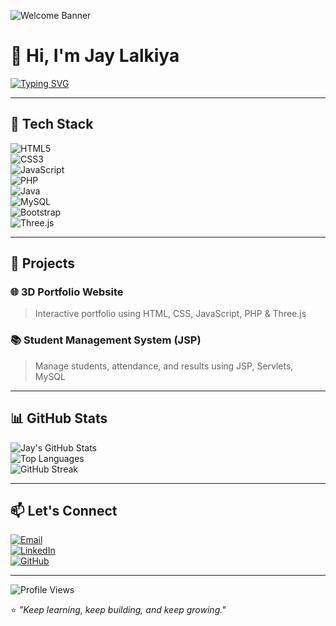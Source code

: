<!-- Profile Banner -->
![Welcome Banner](https://img.shields.io/badge/Welcome%20to%20My%20GitHub-222831?style=for-the-badge&logo=github&logoColor=white)

# 👋 Hi, I'm Jay Lalkiya  
[![Typing SVG](https://readme-typing-svg.herokuapp.com?color=%23F7DC6F&size=25&lines=BCA+Semester+5+Student;Web+Developer;Tech+Enthusiast;Always+Learning+New+Things)](https://git.io/typing-svg)

---

## 🔧 Tech Stack  
![HTML5](https://img.shields.io/badge/-HTML5-E34F26?style=for-the-badge&logo=html5&logoColor=white)  
![CSS3](https://img.shields.io/badge/-CSS3-1572B6?style=for-the-badge&logo=css3&logoColor=white)  
![JavaScript](https://img.shields.io/badge/-JavaScript-F7DF1E?style=for-the-badge&logo=javascript&logoColor=black)  
![PHP](https://img.shields.io/badge/-PHP-777BB4?style=for-the-badge&logo=php&logoColor=white)  
![Java](https://img.shields.io/badge/-Java-007396?style=for-the-badge&logo=java&logoColor=white)  
![MySQL](https://img.shields.io/badge/-MySQL-4479A1?style=for-the-badge&logo=mysql&logoColor=white)  
![Bootstrap](https://img.shields.io/badge/-Bootstrap-7952B3?style=for-the-badge&logo=bootstrap&logoColor=white)  
![Three.js](https://img.shields.io/badge/-Three.js-black?style=for-the-badge&logo=three.js&logoColor=white)  

---

## 📌 Projects  
### 🌐 **3D Portfolio Website**  
> Interactive portfolio using HTML, CSS, JavaScript, PHP & Three.js  

### 📚 **Student Management System (JSP)**  
> Manage students, attendance, and results using JSP, Servlets, MySQL  

---

## 📊 GitHub Stats  
![Jay's GitHub Stats](https://github-readme-stats.vercel.app/api?username=your-username&show_icons=true&theme=radical)  
![Top Languages](https://github-readme-stats.vercel.app/api/top-langs/?username=your-username&layout=compact&theme=radical)  
![GitHub Streak](https://streak-stats.demolab.com?user=your-username&theme=radical&hide_border=false)  

---

## 📫 Let's Connect  
[![Email](https://img.shields.io/badge/Email-D14836?style=for-the-badge&logo=gmail&logoColor=white)](mailto:your-email@example.com)  
[![LinkedIn](https://img.shields.io/badge/LinkedIn-0A66C2?style=for-the-badge&logo=linkedin&logoColor=white)](https://linkedin.com/in/your-profile)  
[![GitHub](https://img.shields.io/badge/GitHub-333?style=for-the-badge&logo=github&logoColor=white)](https://github.com/your-username)  

---

![Profile Views](https://komarev.com/ghpvc/?username=your-username&label=Profile%20Views&color=blue&style=flat)

⭐ *"Keep learning, keep building, and keep growing."*
